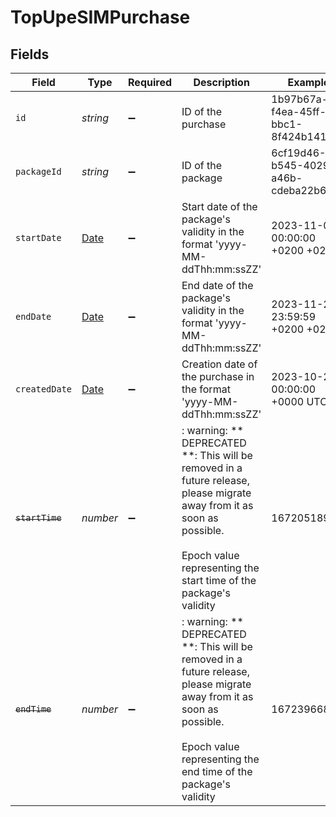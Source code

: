 # TopUpeSIMPurchase


## Fields

| Field                                                                                                                                                                                      | Type                                                                                                                                                                                       | Required                                                                                                                                                                                   | Description                                                                                                                                                                                | Example                                                                                                                                                                                    |
| ------------------------------------------------------------------------------------------------------------------------------------------------------------------------------------------ | ------------------------------------------------------------------------------------------------------------------------------------------------------------------------------------------ | ------------------------------------------------------------------------------------------------------------------------------------------------------------------------------------------ | ------------------------------------------------------------------------------------------------------------------------------------------------------------------------------------------ | ------------------------------------------------------------------------------------------------------------------------------------------------------------------------------------------ |
| `id`                                                                                                                                                                                       | *string*                                                                                                                                                                                   | :heavy_minus_sign:                                                                                                                                                                         | ID of the purchase                                                                                                                                                                         | 1b97b67a-f4ea-45ff-bbc1-8f424b1418c4                                                                                                                                                       |
| `packageId`                                                                                                                                                                                | *string*                                                                                                                                                                                   | :heavy_minus_sign:                                                                                                                                                                         | ID of the package                                                                                                                                                                          | 6cf19d46-b545-4029-a46b-cdeba22b6957                                                                                                                                                       |
| `startDate`                                                                                                                                                                                | [Date](https://developer.mozilla.org/en-US/docs/Web/JavaScript/Reference/Global_Objects/Date)                                                                                              | :heavy_minus_sign:                                                                                                                                                                         | Start date of the package's validity in the format 'yyyy-MM-ddThh:mm:ssZZ'                                                                                                                 | 2023-11-01 00:00:00 +0200 +0200                                                                                                                                                            |
| `endDate`                                                                                                                                                                                  | [Date](https://developer.mozilla.org/en-US/docs/Web/JavaScript/Reference/Global_Objects/Date)                                                                                              | :heavy_minus_sign:                                                                                                                                                                         | End date of the package's validity in the format 'yyyy-MM-ddThh:mm:ssZZ'                                                                                                                   | 2023-11-20 23:59:59 +0200 +0200                                                                                                                                                            |
| `createdDate`                                                                                                                                                                              | [Date](https://developer.mozilla.org/en-US/docs/Web/JavaScript/Reference/Global_Objects/Date)                                                                                              | :heavy_minus_sign:                                                                                                                                                                         | Creation date of the purchase in the format 'yyyy-MM-ddThh:mm:ssZZ'                                                                                                                        | 2023-10-20 00:00:00 +0000 UTC                                                                                                                                                              |
| ~~`startTime`~~                                                                                                                                                                            | *number*                                                                                                                                                                                   | :heavy_minus_sign:                                                                                                                                                                         | : warning: ** DEPRECATED **: This will be removed in a future release, please migrate away from it as soon as possible.<br/><br/>Epoch value representing the start time of the package's validity | 1672051891                                                                                                                                                                                 |
| ~~`endTime`~~                                                                                                                                                                              | *number*                                                                                                                                                                                   | :heavy_minus_sign:                                                                                                                                                                         | : warning: ** DEPRECATED **: This will be removed in a future release, please migrate away from it as soon as possible.<br/><br/>Epoch value representing the end time of the package's validity | 1672396681                                                                                                                                                                                 |
